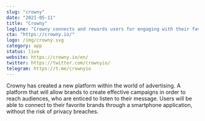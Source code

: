 ```yaml
---
slug: "crowny"
date: "2021-05-11"
title: "Crowny"
logline: "Crowny connects and rewards users for engaging with their favorite brands, ensuring brands reach the right target audience, while protecting user's privacy."
cta: "https://crowny.io/"
logo: /img/crowny.svg
category: app
status: live
website: https://crowny.io/en/	
twitter: https://twitter.com/crownyio/
telegram: https://t.me/crownyio
---
```


Crowny has created a new platform within the world of advertising. A platform that will allow brands to create effective campaigns in order to reach audiences, who are enticed to listen to their message. Users will be able to connect to their favorite brands through a smartphone application, without the risk of privacy breaches.